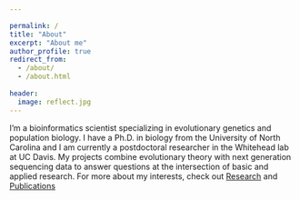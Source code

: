 ```yaml
---

permalink: /
title: "About"
excerpt: "About me"
author_profile: true
redirect_from: 
  - /about/
  - /about.html
  
header:
  image: reflect.jpg  
---
```




I’m a bioinformatics scientist specializing in evolutionary genetics and population biology. I have a Ph.D. in biology from the University of North Carolina and I am currently a postdoctoral researcher in the Whitehead lab at UC Davis. My projects combine evolutionary theory with next generation sequencing data to answer questions at the intersection of basic and applied research. For more about my interests, check out [Research](https://joemcgirr.github.io/research/) and [Publications](https://joemcgirr.github.io/publications/)



